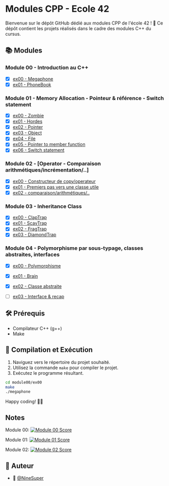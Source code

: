 # Modules CPP - Ecole 42

Bienvenue sur le dépôt GitHub dédié aux modules CPP de l'école 42 ! 🚀 Ce dépôt contient les projets réalisés dans le cadre des modules C++ du cursus.

## 📚 Modules

### Module 00 - Introduction au C++

- [x] [ex00 - Megaphone](./Module00/ex00)
- [x] [ex01 - PhoneBook](./Module00/ex01)

### Module 01 - Memory Allocation - Pointeur & référence - Switch statement

- [x] [ex00 - Zombie](./Module01/ex00)
- [x] [ex01 - Hordes](./Module01/ex01)
- [x] [ex02 - Pointer](./Module01/ex02)
- [x] [ex03 - Object](./Module01/ex03)
- [x] [ex04 - File](./Module01/ex04)
- [x] [ex05 - Pointer to member function](./Module01/ex05)
- [x] [ex06 - Switch statement](./Module01/ex06)

### Module 02 - [Operator - Comparaison arithmétiques/incrémentation/..]

- [x] [ex00 - Constructeur de copy/operateur](./Module02/ex00)
- [x] [ex01 - Premiers pas vers une classe utile](./Module02/ex01)
- [x] [ex02 - comparaison/arithmétiques/..](./Module02/ex02)

### Module 03 - Inheritance Class

- [x] [ex00 - ClapTrap](./Module03/ex00)
- [x] [ex01 - ScavTrap](./Module03/ex01)
- [x] [ex02 - FragTrap](./Module03/ex02)
- [x] [ex03 - DiamondTrap](./Module03/ex03)

### Module 04 - Polymorphisme par sous-typage, classes abstraites, interfaces

- [x] [ex00 - Polymorphisme](./Module04/ex00)
- [x] [ex01 - Brain](./Module04/ex01)
- [x] [ex02 - Classe abstraite](./Module04/ex02)
- [ ] [ex03 - Interface & recap](./Module04/ex03)



## 🛠️ Prérequis

- Compilateur C++ (g++)
- Make

## 🚀 Compilation et Exécution

1. Naviguez vers le répertoire du projet souhaité.
2. Utilisez la commande `make` pour compiler le projet.
3. Exécutez le programme résultant.

```bash
cd module00/ex00
make
./megaphone
```
Happy coding! 🚀✨

## Notes

Module 00: [![Module 00 Score](https://badge42.coday.fr/api/v2/clpo61f0c167701t692asdwoa/project/3424222)](https://github.com/Coday-meric/badge42)

Module 01: [![Module 01 Score](https://badge42.coday.fr/api/v2/clpo61f0c167701t692asdwoa/project/3443349)](https://github.com/Coday-meric/badge42)

Module 02: [![Module 02 Score](https://badge42.coday.fr/api/v2/clpo61f0c167701t692asdwoa/project/3454645)](https://github.com/Coday-meric/badge42)

## 📝 Auteur

- 🎫 [@NineSuper](https://www.github.com/NineSuper)
